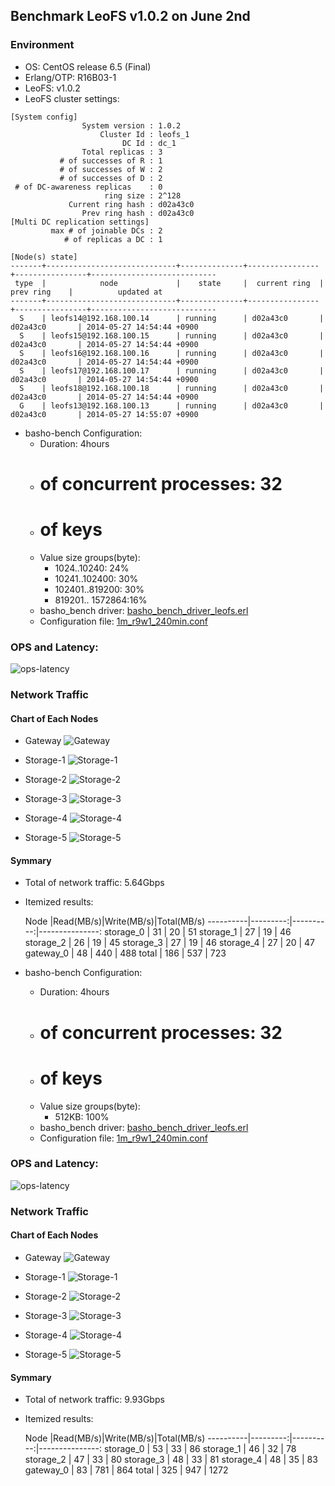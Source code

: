 ## Benchmark LeoFS v1.0.2 on June 2nd

### Environment

* OS: CentOS release 6.5 (Final)
* Erlang/OTP: R16B03-1
* LeoFS: v1.0.2
* LeoFS cluster settings:

```
[System config]
                System version : 1.0.2
                    Cluster Id : leofs_1
                         DC Id : dc_1
                Total replicas : 3
           # of successes of R : 1
           # of successes of W : 2
           # of successes of D : 2
 # of DC-awareness replicas    : 0
                     ring size : 2^128
             Current ring hash : d02a43c0
                Prev ring hash : d02a43c0
[Multi DC replication settings]
         max # of joinable DCs : 2
            # of replicas a DC : 1

[Node(s) state]
-------+-----------------------------+--------------+----------------+----------------+----------------------------
 type  |            node             |    state     |  current ring  |   prev ring    |          updated at
-------+-----------------------------+--------------+----------------+----------------+----------------------------
  S    | leofs14@192.168.100.14      | running      | d02a43c0       | d02a43c0       | 2014-05-27 14:54:44 +0900
  S    | leofs15@192.168.100.15      | running      | d02a43c0       | d02a43c0       | 2014-05-27 14:54:44 +0900
  S    | leofs16@192.168.100.16      | running      | d02a43c0       | d02a43c0       | 2014-05-27 14:54:44 +0900
  S    | leofs17@192.168.100.17      | running      | d02a43c0       | d02a43c0       | 2014-05-27 14:54:44 +0900
  S    | leofs18@192.168.100.18      | running      | d02a43c0       | d02a43c0       | 2014-05-27 14:54:44 +0900
  G    | leofs13@192.168.100.13      | running      | d02a43c0       | d02a43c0       | 2014-05-27 14:55:07 +0900
```

* basho-bench Configuration:
    * Duration: 4hours
    * # of concurrent processes: 32
    * # of keys
    * Value size groups(byte):
        *   1024..10240:   24%
        *  10241..102400:  30%
        * 102401..819200:  30%
        * 819201.. 1572864:16%
    * basho_bench driver: [basho_bench_driver_leofs.erl](https://github.com/leo-project/leofs/blob/develop/test/src/basho_bench_driver_leofs.erl)
    * Configuration file: [1m_r9w1_240min.conf](https://github.com/leo-project/notes/blob/master/leofs/benchmark/leofs/20140602/tests/1m_r9w1_240min_avs4/20140602_100434/1m_r9w1_240min.conf)

### OPS and Latency:

![ops-latency](https://raw.githubusercontent.com/leo-project/notes/master/leofs/benchmark/leofs/20140602/tests/1m_r9w1_240min_avs4/20140602_100434/summary.png)

### Network Traffic
#### Chart of Each Nodes

* Gateway
![Gateway](https://raw.githubusercontent.com/leo-project/notes/master/leofs/benchmark/leofs/20140602/tests/1m_r9w1_240min_avs4/leofs13_20140602_100407/sar_20140602_100407.png_p1p1-if1.png)

* Storage-1
![Storage-1](https://raw.githubusercontent.com/leo-project/notes/master/leofs/benchmark/leofs/20140602/tests/1m_r9w1_240min_avs4/leofs14_20140602_100343/sar_20140602_100343.png_p1p1-if1.png)

* Storage-2
![Storage-2](https://raw.githubusercontent.com/leo-project/notes/master/leofs/benchmark/leofs/20140602/tests/1m_r9w1_240min_avs4/leofs15_20140602_100342/sar_20140602_100342.png_p1p1-if1.png)

* Storage-3
![Storage-3](https://raw.githubusercontent.com/leo-project/notes/master/leofs/benchmark/leofs/20140602/tests/1m_r9w1_240min_avs4/leofs16_20140602_100339/sar_20140602_100339.png_p1p1-if1.png)

* Storage-4
![Storage-4](https://raw.githubusercontent.com/leo-project/notes/master/leofs/benchmark/leofs/20140602/tests/1m_r9w1_240min_avs4/leofs17_20140602_100343/sar_20140602_100343.png_p1p1-if1.png)

* Storage-5
![Storage-5](https://raw.githubusercontent.com/leo-project/notes/master/leofs/benchmark/leofs/20140602/tests/1m_r9w1_240min_avs4/leofs18_20140602_100338/sar_20140602_100338.png_p1p1-if1.png)


#### Symmary

* Total of network traffic: 5.64Gbps
* Itemized results:

   Node   |Read(MB/s)|Write(MB/s)|Total(MB/s)
----------|---------:|----------:|---------------:
storage_0 |       31 |        20 |       51
storage_1 |       27 |        19 |       46
storage_2 |       26 |        19 |       45
storage_3 |       27 |        19 |       46
storage_4 |       27 |        20 |       47
gateway_0 |       48 |       440 |      488
total     |      186 |       537 |      723

* basho-bench Configuration:
    * Duration: 4hours
    * # of concurrent processes: 32
    * # of keys
    * Value size groups(byte):
        *   512KB:   100%
    * basho_bench driver: [basho_bench_driver_leofs.erl](https://github.com/leo-project/leofs/blob/develop/test/src/basho_bench_driver_leofs.erl)
    * Configuration file: [1m_r9w1_240min.conf](tests/512k_r9w1_240min/20140602_160310/512k_r9w1_240min.conf)

### OPS and Latency:

![ops-latency](tests/512k_r9w1_240min/20140602_160310/summary.png)

### Network Traffic
#### Chart of Each Nodes

* Gateway
![Gateway](tests/512k_r9w1_240min/leofs13_20140602_160303/sar_20140602_160303.png_p1p1-if1.png)

* Storage-1
![Storage-1](tests/512k_r9w1_240min/leofs14_20140602_160238/sar_20140602_160238.png_p1p1-if1.png)

* Storage-2
![Storage-2](tests/512k_r9w1_240min/leofs15_20140602_160237/sar_20140602_160237.png_p1p1-if1.png)

* Storage-3
![Storage-3](tests/512k_r9w1_240min/leofs16_20140602_160233/sar_20140602_160233.png_p1p1-if1.png)

* Storage-4
![Storage-4](tests/512k_r9w1_240min/leofs17_20140602_160237/sar_20140602_160237.png_p1p1-if1.png)

* Storage-5
![Storage-5](tests/512k_r9w1_240min/leofs18_20140602_160232/sar_20140602_160232.png_p1p1-if1.png)


#### Symmary

* Total of network traffic: 9.93Gbps
* Itemized results:

   Node   |Read(MB/s)|Write(MB/s)|Total(MB/s)
----------|---------:|----------:|---------------:
storage_0 |       53 |        33 |        86
storage_1 |       46 |        32 |        78
storage_2 |       47 |        33 |        80
storage_3 |       48 |        33 |        81
storage_4 |       48 |        35 |        83
gateway_0 |       83 |       781 |       864
total     |      325 |       947 |      1272
